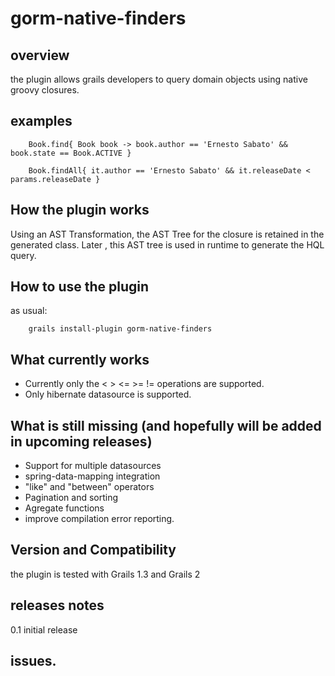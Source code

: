 gorm-native-finders
===================

overview
--------

the plugin allows grails developers to query domain objects using native groovy closures.

examples
--------

		Book.find{ Book book -> book.author == 'Ernesto Sabato' && book.state == Book.ACTIVE }

		Book.findAll{ it.author == 'Ernesto Sabato' && it.releaseDate < params.releaseDate }


How the plugin works
--------------------

Using an AST Transformation, the AST Tree for the closure is retained in the generated class. Later , this AST tree is used in runtime to generate the HQL query.


How to use the plugin
---------------------

as usual:

		grails install-plugin gorm-native-finders


What currently works
--------------------

* Currently only  the < > <= >= != operations are supported.
* Only hibernate datasource is supported.


What is  still missing (and hopefully will be added in upcoming releases)
-------------------------------------------------------------------------

* Support for multiple datasources
* spring-data-mapping integration
* "like" and "between" operators
* Pagination and sorting
* Agregate functions
* improve compilation error reporting.
 

Version and Compatibility
-------------------------

the plugin is tested with Grails 1.3 and Grails 2


releases notes
--------------

0.1 initial release 

        

issues.
-------




